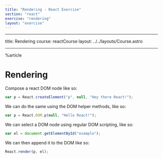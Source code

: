 ```yaml
---
title: "Rendering - React Exercise"
section: "react"
exercise: "rendering"
layout: "exercise"
---
```


---

title: Rendering
course: reactCourse
layout: ../../layouts/Course.astro

---

%article

# Rendering

Compose a react DOM node like so:

```js
var p = React.createElement("p", null, "Hey there React!");
```

We can do the same using the DOM helper methods, like so:

```js
var p = React.DOM.p(null, "Hello React!");
```

We can select a DOM node using regular DOM scripting, like so:

```js
var el = document.getElementById("example");
```

We can then append it to the DOM like so:

```js
React.render(p, el);
```
